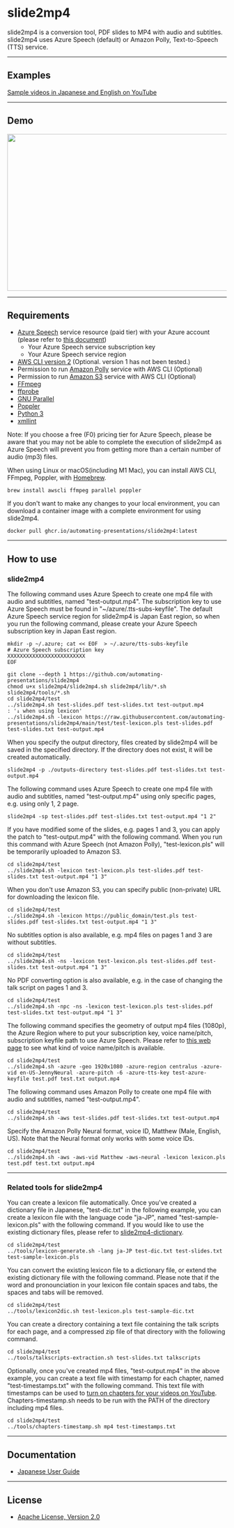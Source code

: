 # slide2mp4

slide2mp4 is a conversion tool, PDF slides to MP4 with audio and subtitles.   
slide2mp4 uses Azure Speech (default) or Amazon Polly, Text-to-Speech (TTS) service.

----
## Examples
[Sample videos in Japanese and English on YouTube](https://www.youtube.com/playlist?list=PL4IvAXW0drR0TLFEuUOZNA26PBe9W4LJF)

----
## Demo
<img src="test/slide2mp4-demo.gif" width="640" height="360">

----
## Requirements

 - [Azure Speech](https://azure.microsoft.com/en-us/services/cognitive-services/text-to-speech/#overview) service resource (paid tier) with your Azure account (please refer to [this document](https://docs.microsoft.com/en-us/azure/cognitive-services/speech-service/overview#create-the-azure-resource))
   - Your Azure Speech service subscription key
   - Your Azure Speech service region
 - [AWS CLI version 2](https://docs.aws.amazon.com/cli/latest/userguide/install-cliv2.html) (Optional. version 1 has not been tested.)
 - Permission to run [Amazon Polly](https://docs.aws.amazon.com/polly/latest/dg/what-is.html) service with AWS CLI (Optional)
 - Permission to run [Amazon S3](https://aws.amazon.com/s3/) service with AWS CLI (Optional)
 - [FFmpeg](https://www.ffmpeg.org/)
 - [ffprobe](https://ffmpeg.org/ffprobe.html)
 - [GNU Parallel](https://www.gnu.org/software/parallel/)
 - [Poppler](https://poppler.freedesktop.org/)
 - [Python 3](https://www.python.org/)
 - [xmllint](http://xmlsoft.org/xmllint.html)

Note: If you choose a free (F0) pricing tier for Azure Speech, please be aware that you may not be able to complete the execution of slide2mp4 as Azure Speech will prevent you from getting more than a certain number of audio (mp3) files.

When using Linux or macOS(including M1 Mac), you can install AWS CLI, FFmpeg, Poppler, with [Homebrew](https://brew.sh/).

```
brew install awscli ffmpeg parallel poppler
```

If you don't want to make any changes to your local environment, you can download a container image with a complete environment for using slide2mp4.
```
docker pull ghcr.io/automating-presentations/slide2mp4:latest
```

----
## How to use

### slide2mp4

The following command uses Azure Speech to create one mp4 file with audio and subtitles, named "test-output.mp4". The subscription key to use Azure Speech must be found in "~/azure/.tts-subs-keyfile". The default Azure Speech service region for slide2mp4 is Japan East region, so when you run the following command, please create your Azure Speech subscription key in Japan East region.

```
mkdir -p ~/.azure; cat << EOF  > ~/.azure/tts-subs-keyfile
# Azure Speech subscription key
XXXXXXXXXXXXXXXXXXXXXXXXX
EOF
```
```
git clone --depth 1 https://github.com/automating-presentations/slide2mp4
chmod u+x slide2mp4/slide2mp4.sh slide2mp4/lib/*.sh slide2mp4/tools/*.sh
cd slide2mp4/test
../slide2mp4.sh test-slides.pdf test-slides.txt test-output.mp4
: '↓ when using lexicon'
../slide2mp4.sh -lexicon https://raw.githubusercontent.com/automating-presentations/slide2mp4/main/test/test-lexicon.pls test-slides.pdf test-slides.txt test-output.mp4
```

When you specify the output directory, files created by slide2mp4 will be saved in the specified directory. If the directory does not exist, it will be created automatically.
```
slide2mp4 -p ./outputs-directory test-slides.pdf test-slides.txt test-output.mp4
```

The following command uses Azure Speech to create one mp4 file with audio and subtitles, named "test-output.mp4" using only specific pages, e.g. using only 1, 2 page.
```
slide2mp4 -sp test-slides.pdf test-slides.txt test-output.mp4 "1 2"
```

If you have modified some of the slides, e.g. pages 1 and 3, you can apply the patch to "test-output.mp4" with the following command. When you run this command with Azure Speech (not Amazon Polly), "test-lexicon.pls" will be temporarily uploaded to Amazon S3.

```
cd slide2mp4/test
../slide2mp4.sh -lexicon test-lexicon.pls test-slides.pdf test-slides.txt test-output.mp4 "1 3"
```

When you don't use Amazon S3, you can specify public (non-private) URL for downloading the lexicon file.
```
cd slide2mp4/test
../slide2mp4.sh -lexicon https://public_domain/test.pls test-slides.pdf test-slides.txt test-output.mp4 "1 3"
```

No subtitles option is also available, e.g. mp4 files on pages 1 and 3 are without subtitles.
```
cd slide2mp4/test
../slide2mp4.sh -ns -lexicon test-lexicon.pls test-slides.pdf test-slides.txt test-output.mp4 "1 3"
```

No PDF converting option is also available, e.g. in the case of changing the talk script on pages 1 and 3.
```
cd slide2mp4/test
../slide2mp4.sh -npc -ns -lexicon test-lexicon.pls test-slides.pdf test-slides.txt test-output.mp4 "1 3"
```

The following command specifies the geometry of output mp4 files (1080p), the Azure Region where to put your subscription key, voice name/pitch, subscription keyfile path to use Azure Speech. Please refer to [this web page](https://azure.microsoft.com/en-us/services/cognitive-services/text-to-speech/) to see what kind of voice name/pitch is available.
```
cd slide2mp4/test
../slide2mp4.sh -azure -geo 1920x1080 -azure-region centralus -azure-vid en-US-JennyNeural -azure-pitch -6 -azure-tts-key test-azure-keyfile test.pdf test.txt output.mp4
```

The following command uses Amazon Polly to create one mp4 file with audio and subtitles, named "test-output.mp4".
```
cd slide2mp4/test
../slide2mp4.sh -aws test-slides.pdf test-slides.txt test-output.mp4
```

Specify the Amazon Polly Neural format, voice ID, Matthew (Male, English, US). Note that the Neural format only works with some voice IDs.
```
cd slide2mp4/test
../slide2mp4.sh -aws -aws-vid Matthew -aws-neural -lexicon lexicon.pls test.pdf test.txt output.mp4
```

----
### Related tools for slide2mp4

You can create a lexicon file automatically. Once you've created a dictionary file in Japanese, "test-dic.txt" in the following example, you can create a lexicon file with the language code "ja-JP", named "test-sample-lexicon.pls" with the following command. If you would like to use the existing dictionary files, please refer to [slide2mp4-dictionary](https://github.com/automating-presentations/slide2mp4-dictionary).
```
cd slide2mp4/test
../tools/lexicon-generate.sh -lang ja-JP test-dic.txt test-slides.txt test-sample-lexicon.pls
```

You can convert the existing lexicon file to a dictionary file, or extend the existing dictionary file with the following command. Please note that if the word and pronounciation in your lexicon file contain spaces and tabs, the spaces and tabs will be removed. 
```
cd slide2mp4/test
../tools/lexicon2dic.sh test-lexicon.pls test-sample-dic.txt
```

You can create a directory containing a text file containing the talk scripts for each page, and a compressed zip file of that directory with the following command.
```
cd slide2mp4/test
../tools/talkscripts-extraction.sh test-slides.txt talkscripts
```

Optionally, once you've created mp4 files, "test-output.mp4" in the above example, you can create a text file with timestamp for each chapter, named "test-timestamps.txt" with the following command. This text file with timestamps can be used to [turn on chapters for your videos on YouTube](https://support.google.com/youtube/answer/9884579?hl=en). Chapters-timestamp.sh needs to be run with the PATH of the directory including mp4 files.
```
cd slide2mp4/test
../tools/chapters-timestamp.sh mp4 test-timestamps.txt
```

----
## Documentation
 - [Japanese User Guide](https://github.com/automating-presentations/slide2mp4/blob/main/doc/userguide-ja.md)

----
## License
 - [Apache License, Version 2.0](http://www.apache.org/licenses/LICENSE-2.0)
